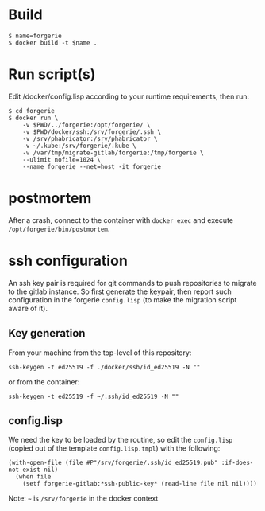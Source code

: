 # Build

```
$ name=forgerie
$ docker build -t $name .
```

# Run script(s)

Edit /docker/config.lisp according to your runtime requirements, then run:
```
$ cd forgerie
$ docker run \
    -v $PWD/../forgerie:/opt/forgerie/ \
    -v $PWD/docker/ssh:/srv/forgerie/.ssh \
    -v /srv/phabricator:/srv/phabricator \
    -v ~/.kube:/srv/forgerie/.kube \
    -v /var/tmp/migrate-gitlab/forgerie:/tmp/forgerie \
    --ulimit nofile=1024 \
    --name forgerie --net=host -it forgerie
```

# postmortem

After a crash, connect to the container with `docker exec` and execute
`/opt/forgerie/bin/postmortem`.

# ssh configuration

An ssh key pair is required for git commands to push repositories to migrate to the
gitlab instance. So first generate the keypair, then report such configuration in the
forgerie `config.lisp` (to make the migration script aware of it).

## Key generation

From your machine from the top-level of this repository:
```
ssh-keygen -t ed25519 -f ./docker/ssh/id_ed25519 -N ""
```

or from the container:
```
ssh-keygen -t ed25519 -f ~/.ssh/id_ed25519 -N ""
```


## config.lisp

We need the key to be loaded by the routine, so edit the `config.lisp` (copied out of
the template `config.lisp.tmpl`) with the following:

```
(with-open-file (file #P"/srv/forgerie/.ssh/id_ed25519.pub" :if-does-not-exist nil)
  (when file
    (setf forgerie-gitlab:*ssh-public-key* (read-line file nil nil))))
```
Note: `~` is `/srv/forgerie` in the docker context
